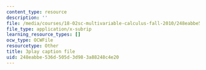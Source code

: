 ```yaml
---
content_type: resource
description: ''
file: /media/courses/18-02sc-multivariable-calculus-fall-2010/248eabbe536d505d3d983a88248c4e20_G534bz09B4A.srt
file_type: application/x-subrip
learning_resource_types: []
ocw_type: OCWFile
resourcetype: Other
title: 3play caption file
uid: 248eabbe-536d-505d-3d98-3a88248c4e20
---
```

